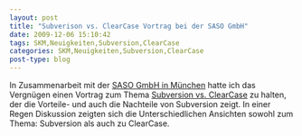 ```yaml
---
layout: post
title: "Subverison vs. ClearCase Vortrag bei der SASO GmbH"
date: 2009-12-06 15:10:42
tags: SKM,Neuigkeiten,Subversion,ClearCase
categories: SKM,Neuigkeiten,Subversion,ClearCase
post-type: blog
---
```

In Zusammenarbeit mit der <a href="http://www.saso.de/"  title="SASO, Software &amp; Consulting GmbH">SASO GmbH in München</a> hatte ich das Vergnügen einen Vortrag zum Thema <a href="/uploads/SVNVCCC.pdf" title="SVNVCCC.pdf" target="_blank">Subversion vs. ClearCase</a> zu halten, der die Vorteile- und auch die Nachteile von Subversion zeigt. In einer Regen Diskussion zeigten sich die Unterschiedlichen Ansichten sowohl zum Thema: Subversion als auch zu ClearCase.
